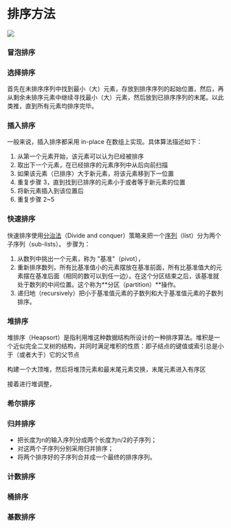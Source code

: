 # 排序方法

![](D:\个人发展\yhx_study\picures\排序算法.PNG)

### 冒泡排序



### 选择排序

首先在未排序序列中找到最小（大）元素，存放到排序序列的起始位置，然后，再从剩余未排序元素中继续寻找最小（大）元素，然后放到已排序序列的末尾。以此类推，直到所有元素均排序完毕。



### 插入排序

一般来说，插入排序都采用 in-place 在数组上实现。具体算法描述如下：

1. 从第一个元素开始，该元素可以认为已经被排序
2. 取出下一个元素，在已经排序的元素序列中从后向前扫描
3. 如果该元素（已排序）大于新元素，将该元素移到下一位置
4. 重复步骤 3，直到找到已排序的元素小于或者等于新元素的位置
5. 将新元素插入到该位置后
6. 重复步骤 2~5



### 快速排序

快速排序使用[分治法](https://link.jianshu.com?t=https://zh.wikipedia.org/wiki/%E5%88%86%E6%B2%BB%E6%B3%95)（Divide and conquer）策略来把一个[序列](https://link.jianshu.com?t=https://zh.wikipedia.org/wiki/%E5%BA%8F%E5%88%97)（list）分为两个子序列（sub-lists）。
 步骤为：

1. 从数列中挑出一个元素，称为 "基准"（pivot），
2. 重新排序数列，所有比基准值小的元素摆放在基准前面，所有比基准值大的元素摆在基准后面（相同的数可以到任一边）。在这个分区结束之后，该基准就处于数列的中间位置。这个称为**分区（partition）**操作。
3. 递归地（recursively）把小于基准值元素的子数列和大于基准值元素的子数列排序。



### 堆排序

堆排序（Heapsort）是指利用堆这种数据结构所设计的一种排序算法。堆积是一个近似完全二叉树的结构，并同时满足堆积的性质：即子结点的键值或索引总是小于（或者大于）它的父节点

构建一个大顶堆，然后将堆顶元素和最末尾元素交换，末尾元素进入有序区

接着进行堆调整，

### 希尔排序



### 归并排序

- 把长度为n的输入序列分成两个长度为n/2的子序列；
- 对这两个子序列分别采用归并排序；
- 将两个排序好的子序列合并成一个最终的排序序列。

### 计数排序



### 桶排序



### 基数排序



